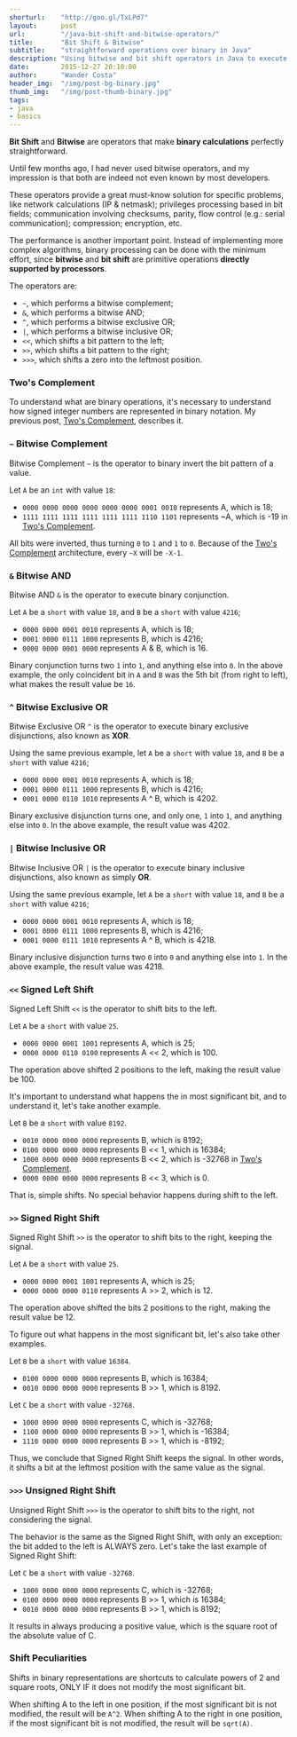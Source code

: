 ```yaml
---
shorturl:    "http://goo.gl/TxLPd7"
layout:      post
url:         "/java-bit-shift-and-bitwise-operators/"
title:       "Bit Shift & Bitwise"
subtitle:    "straightforward operations over binary in Java"
description: "Using bitwise and bit shift operators in Java to execute straightforward binary calculations."
date:        2015-12-27 20:10:00
author:      "Wander Costa"
header_img:  "/img/post-bg-binary.jpg"
thumb_img:   "/img/post-thumb-binary.jpg"
tags:
- java
- basics
---
```


**Bit Shift** and **Bitwise** are operators that make **binary calculations** perfectly straightforward.

Until few months ago, I had never used bitwise operators, and my impression is that both are indeed not even known by most developers.<!--more-->

These operators provide a great must-know solution for specific problems, like network calculations (IP & netmask); privileges processing based in bit fields; communication involving checksums, parity, flow control (e.g.: serial communication); compression; encryption, etc.

The performance is another important point. Instead of implementing more complex algorithms, binary processing can be done with the minimum effort, since **bitwise** and **bit shift** are primitive operations **directly supported by processors**.

The operators are:

* `~`, which performs a bitwise complement;
* `&`, which performs a bitwise AND;
* `^`, which performs a bitwise exclusive OR;
* `|`, which performs a bitwise inclusive OR;
* `<<`, which shifts a bit pattern to the left;
* `>>`, which shifts a bit pattern to the right;
* `>>>`, which shifts a zero into the leftmost position.

### Two's Complement

To understand what are binary operations, it's necessary to understand how signed integer numbers are represented in binary notation. My previous post, [Two's Complement][twos-complement], describes it.

### `~` Bitwise Complement

Bitwise Complement `~` is the operator to binary invert the bit pattern of a value.

Let `A` be an `int` with value `18`:

* `0000 0000 0000 0000 0000 0000 0001 0010` represents A, which is 18;
* `1111 1111 1111 1111 1111 1111 1110 1101` represents ~A, which is -19 in [Two's Complement][twos-complement].

All bits were inverted, thus turning `0` to `1` and `1` to `0`. Because of the [Two's Complement][twos-complement] architecture, every `~X` will be `-X-1`.

### `&` Bitwise AND

Bitwise AND `&` is the operator to execute binary conjunction.

Let `A` be a `short` with value `18`, and `B` be a `short` with value `4216`;

* `0000 0000 0001 0010` represents A, which is 18;
* `0001 0000 0111 1000` represents B, which is 4216;
* `0000 0000 0001 0000` represents A & B, which is 16.

Binary conjunction turns two `1` into `1`, and anything else into `0`. In the above example, the only coincident bit in `A` and `B` was the 5th bit (from right to left), what makes the result value be `16`.

### `^` Bitwise Exclusive OR

Bitwise Exclusive OR `^` is the operator to execute binary exclusive disjunctions, also known as **XOR**.

Using the same previous example, let `A` be a `short` with value `18`, and `B` be a `short` with value `4216`;

* `0000 0000 0001 0010` represents A, which is 18;
* `0001 0000 0111 1000` represents B, which is 4216;
* `0001 0000 0110 1010` represents A ^ B, which is 4202.

Binary exclusive disjunction turns one, and only one, `1` into `1`, and anything else into `0`. In the above example, the result value was 4202.

### `|` Bitwise Inclusive OR

Bitwise Inclusive OR `|` is the operator to execute binary inclusive disjunctions, also known as simply **OR**.

Using the same previous example, let `A` be a `short` with value `18`, and `B` be a `short` with value `4216`;

* `0000 0000 0001 0010` represents A, which is 18;
* `0001 0000 0111 1000` represents B, which is 4216;
* `0001 0000 0111 1010` represents A ^ B, which is 4218.

Binary inclusive disjunction turns two `0` into `0` and anything else into `1`. In the above example, the result value was 4218.

### `<<` Signed Left Shift

Signed Left Shift `<<` is the operator to shift bits to the left.

Let `A` be a `short` with value `25`.

* `0000 0000 0001 1001` represents A, which is 25;
* `0000 0000 0110 0100` represents A << 2, which is 100.

The operation above shifted 2 positions to the left, making the result value be 100.

It's important to understand what happens the in most significant bit, and to understand it, let's take another example.

Let `B` be a `short` with value `8192`.

* `0010 0000 0000 0000` represents B, which is 8192;
* `0100 0000 0000 0000` represents B << 1, which is 16384;
* `1000 0000 0000 0000` represents B << 2, which is -32768 in [Two's Complement][twos-complement].
* `0000 0000 0000 0000` represents B << 3, which is 0.

That is, simple shifts. No special behavior happens during shift to the left.

### `>>` Signed Right Shift

Signed Right Shift `>>` is the operator to shift bits to the right, keeping the signal.

Let `A` be a `short` with value `25`.

* `0000 0000 0001 1001` represents A, which is 25;
* `0000 0000 0000 0110` represents A >> 2, which is 12.

The operation above shifted the bits 2 positions to the right, making the result value be 12.

To figure out what happens in the most significant bit, let's also take other examples.

Let `B` be a `short` with value `16384`.

* `0100 0000 0000 0000` represents B, which is 16384;
* `0010 0000 0000 0000` represents B >> 1, which is 8192.

Let `C` be a `short` with value `-32768`.

* `1000 0000 0000 0000` represents C, which is -32768;
* `1100 0000 0000 0000` represents B >> 1, which is -16384;
* `1110 0000 0000 0000` represents B >> 1, which is -8192;

Thus, we conclude that Signed Right Shift keeps the signal. In other words, it shifts a bit at the leftmost position with the same value as the signal.

### `>>>` Unsigned Right Shift

Unsigned Right Shift `>>>` is the operator to shift bits to the right, not considering the signal.

The behavior is the same as the Signed Right Shift, with only an exception: the bit added to the left is ALWAYS zero. Let's take the last example of Signed Right Shift:

Let `C` be a `short` with value `-32768`.

* `1000 0000 0000 0000` represents C, which is -32768;
* `0100 0000 0000 0000` represents B >> 1, which is 16384;
* `0010 0000 0000 0000` represents B >> 1, which is 8192;

It results in always producing a positive value, which is the square root of the absolute value of C.

### Shift Peculiarities

Shifts in binary representations are shortcuts to calculate powers of 2 and square roots, ONLY IF it does not modify the most significant bit.

When shifting A to the left in one position, if the most significant bit is not modified, the result will be `A^2`. When shifting A to the right in one position, if the most significant bit is not modified, the result will be `sqrt(A)`.


[twos-complement]: /twos-complement
[unix-permissions]: https://en.wikipedia.org/wiki/File_system_permissions
